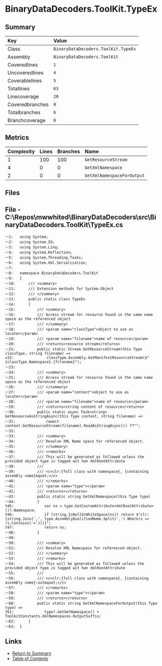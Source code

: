 ﻿# BinaryDataDecoders.ToolKit.TypeEx

## Summary

| Key             | Value                               |
| :-------------- | :---------------------------------- |
| Class           | `BinaryDataDecoders.ToolKit.TypeEx` |
| Assembly        | `BinaryDataDecoders.ToolKit`        |
| Coveredlines    | `1`                                 |
| Uncoveredlines  | `4`                                 |
| Coverablelines  | `5`                                 |
| Totallines      | `63`                                |
| Linecoverage    | `20`                                |
| Coveredbranches | `0`                                 |
| Totalbranches   | `6`                                 |
| Branchcoverage  | `0`                                 |

## Metrics

| Complexity | Lines | Branches | Name                       |
| :--------- | :---- | :------- | :------------------------- |
| 1          | 100   | 100      | `GetResourceStream`        |
| 4          | 0     | 0        | `GetXmlNamespace`          |
| 2          | 0     | 0        | `GetXmlNamespaceForOutput` |

## Files

## File - C:\Repos\mwwhited\BinaryDataDecoders\src\BinaryDataDecoders.ToolKit\TypeEx.cs

```CSharp
〰1:   using System;
〰2:   using System.IO;
〰3:   using System.Linq;
〰4:   using System.Reflection;
〰5:   using System.Threading.Tasks;
〰6:   using System.Xml.Serialization;
〰7:   
〰8:   namespace BinaryDataDecoders.ToolKit
〰9:   {
〰10:      /// <summary>
〰11:      /// Extension methods for System.Object
〰12:      /// </summary>
〰13:      public static class TypeEx
〰14:      {
〰15:          /// <summary>
〰16:          /// Access stream for resource found in the same name space as the referenced object
〰17:          /// </summary>
〰18:          /// <param name="classType">object to use as locater</param>
〰19:          /// <param name="filename">name of resource</param>
〰20:          /// <returns>resource stream</returns>
〰21:          public static Stream GetResourceStream(this Type classType, string filename) =>
✔22:               classType.Assembly.GetManifestResourceStream($"{classType.Namespace}.{filename}");
〰23:  
〰24:          /// <summary>
〰25:          /// Access stream for resource found in the same name space as the referenced object
〰26:          /// </summary>
〰27:          /// <param name="context">object to use as locater</param>
〰28:          /// <param name="filename">name of resource</param>
〰29:          /// <returns>string content of resource</returns>
〰30:          public static async Task<string> GetResourceAsStringAsync(this Type context, string filename) =>
〰31:              (await context.GetResourceStream(filename).ReadAsStringAsync()) ??"";
〰32:  
〰33:          /// <summary>
〰34:          /// Resolve XML Name space for referenced object.
〰35:          /// </summary>
〰36:          /// <remarks>
〰37:          /// This will be generated as followed unless the provided object type is tagged wit han XmlRootAttribute
〰38:          ///
〰39:          /// <c>clr:{full class with namespace}, {containing assembly name}&quot;</c>
〰40:          /// </remarks>
〰41:          /// <param name="type"></param>
〰42:          /// <returns></returns>
〰43:          public static string GetXmlNamespace(this Type type)
〰44:          {
‼45:              var ns = type.GetCustomAttribute<XmlRootAttribute>()?.Namespace;
‼46:              if (string.IsNullOrWhiteSpace(ns)) return $"clr:{string.Join(',', type.AssemblyQualifiedName.Split(',').Where(s => !s.Contains('=')))}";
‼47:              return ns;
〰48:          }
〰49:  
〰50:          /// <summary>
〰51:          /// Resolve XML Namespace for referenced object.
〰52:          /// </summary>
〰53:          /// <remarks>
〰54:          /// This will be generated as followed unless the provided object type is tagged wit han XmlRootAttribute
〰55:          ///
〰56:          /// <c>clr:{full class with namespace}, {containing assembly name}:out&quot;</c>
〰57:          /// </remarks>
〰58:          /// <param name="type"></param>
〰59:          /// <returns></returns>
〰60:          public static string GetXmlNamespaceForOutput(this Type type) =>
‼61:              type?.GetXmlNamespace() + ToolkitConstants.XmlNamespaces.OutputSuffix;
〰62:      }
〰63:  }
```

## Links

* [Return to Summary](Summary.md)
* [Table of Contents](../TOC.md)

